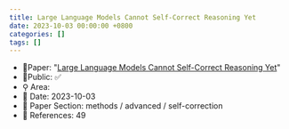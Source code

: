 ```yaml
---
title: Large Language Models Cannot Self-Correct Reasoning Yet
date: 2023-10-03 00:00:00 +0800
categories: []
tags: []
---
```


- 📙Paper: "[Large Language Models Cannot Self-Correct Reasoning Yet](https://www.semanticscholar.org/paper/Large-Language-Models-Cannot-Self-Correct-Reasoning-Huang-Chen/6d4bacb69923e1e94fb4de468b939ce6db32fb51)"
- 🔑Public: ✅
- ⚲ Area: 
- 📅 Date: 2023-10-03
- 🔎 Paper Section: methods / advanced / self-correction
- 📝 References: 49
